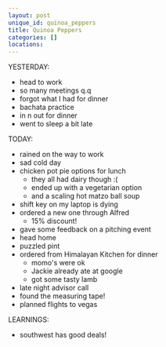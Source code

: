 ```yaml
---
layout: post
unique_id: quinoa_peppers
title: Quinoa Peppers
categories: []
locations: 
---
```


YESTERDAY:
* head to work
* so many meetings q.q
* forgot what I had for dinner
* bachata practice
* in n out for dinner
* went to sleep a bit late

TODAY:
* rained on the way to work
* sad cold day
* chicken pot pie options for lunch
  * they all had dairy though :(
  * ended up with a vegetarian option
  * and a scaling hot matzo ball soup
* shift key on my laptop is dying
* ordered a new one through Alfred
  * 15% discount!
* gave some feedback on a pitching event
* head home
* puzzled pint
* ordered from Himalayan Kitchen for dinner
  * momo's were ok
  * Jackie already ate at google
  * got some tasty lamb
* late night advisor call
* found the measuring tape!
* planned flights to vegas

LEARNINGS:
* southwest has good deals!

